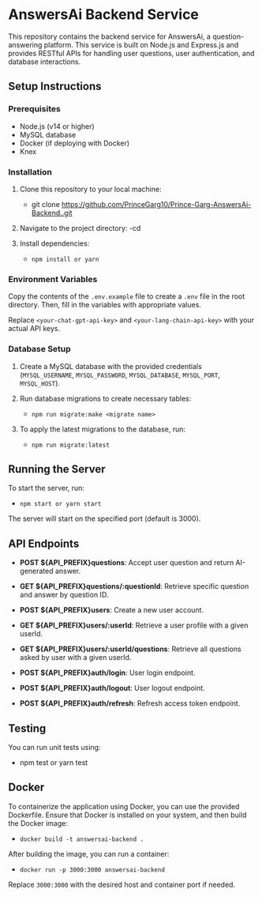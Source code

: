 # AnswersAi Backend Service

This repository contains the backend service for AnswersAi, a question-answering platform. This service is built on Node.js and Express.js and provides RESTful APIs for handling user questions, user authentication, and database interactions.

## Setup Instructions

### Prerequisites
- Node.js (v14 or higher)
- MySQL database
- Docker (if deploying with Docker)
- Knex

### Installation

1. Clone this repository to your local machine:
   - git clone https://github.com/PrinceGarg10/Prince-Garg-AnswersAi-Backend..git

2. Navigate to the project directory:
   -cd <project-directory>
   
3. Install dependencies:
    - `npm install or yarn`
  
### Environment Variables

Copy the contents of the `.env.example` file to create a `.env` file in the root directory. Then, fill in the variables with appropriate values.


Replace `<your-chat-gpt-api-key>` and `<your-lang-chain-api-key>` with your actual API keys.

### Database Setup

1. Create a MySQL database with the provided credentials (`MYSQL_USERNAME`, `MYSQL_PASSWORD`, `MYSQL_DATABASE`, `MYSQL_PORT`, `MYSQL_HOST`).

2. Run database migrations to create necessary tables:
   - `npm run migrate:make <migrate name>`
   
3. To apply the latest migrations to the database, run:
   - `npm run migrate:latest`



## Running the Server

To start the server, run:
  - `npm start or yarn start`


The server will start on the specified port (default is 3000).

## API Endpoints

- **POST ${API_PREFIX}questions**: Accept user question and return AI-generated answer.
- **GET ${API_PREFIX}questions/:questionId**: Retrieve specific question and answer by question ID.
- **POST ${API_PREFIX}users**: Create a new user account.
- **GET ${API_PREFIX}users/:userId**: Retrieve a user profile with a given userId.
- **GET ${API_PREFIX}users/:userId/questions**: Retrieve all questions asked by user with a given userId.

- **POST ${API_PREFIX}auth/login**: User login endpoint.
- **POST ${API_PREFIX}auth/logout**: User logout endpoint.
- **POST ${API_PREFIX}auth/refresh**: Refresh access token endpoint.

## Testing
You can run unit tests using:
  - npm test or yarn test


## Docker
To containerize the application using Docker, you can use the provided Dockerfile. Ensure that Docker is installed on your system, and then build the Docker image:
- `docker build -t answersai-backend .`

After building the image, you can run a container:
  - `docker run -p 3000:3000 answersai-backend`

Replace `3000:3000` with the desired host and container port if needed.





